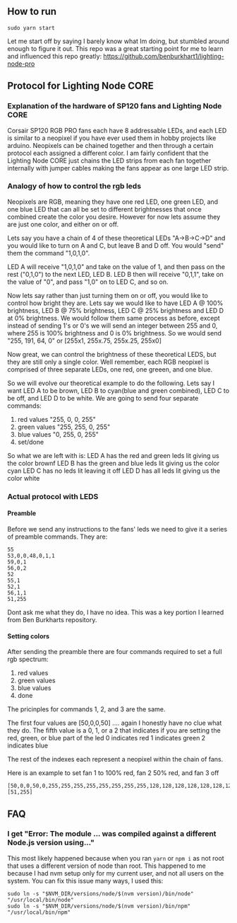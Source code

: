 ## How to run
```
sudo yarn start
```

Let me start off by saying I barely know what Im doing, but stumbled around enough to figure it out.
This repo was a great starting point for me to learn and influenced this repo greatly: 
https://github.com/benburkhart1/lighting-node-pro

## Protocol for Lighting Node CORE
### Explanation of the hardware of SP120 fans and Lighting Node CORE
Corsair SP120 RGB PRO fans each have 8 addressable LEDs, and each LED is similar to a neopixel if you have ever used them in hobby projects like arduino. 
Neopixels can be chained together and then through a certain protocol each assigned a different color.
I am fairly confident that the Lighting Node CORE just chains the LED strips from each fan together internally with jumper cables making the fans appear as one large LED strip.

### Analogy of how to control the rgb leds
Neopixels are RGB, meaning they have one red LED, one green LED, and one blue LED that can all be set to different brightnesses that once combined create the color you desire.
However for now lets assume they are just one color, and either on or off. 

Lets say you have a chain of 4 of these theoretical LEDs "A->B->C->D" and you would like to turn on A and C, but leave B and D off.
You would "send" them the command "1,0,1,0".

LED A will receive "1,0,1,0" and take on the value of 1, and then pass on the rest ("0,1,0") to the next LED, LED B. 
LED B then will receive "0,1,1", take on the value of "0", and pass "1,0" on to LED C, and so on.

Now lets say rather than just turning them on or off, you would like to control how bright they are.
Lets say we would like to have LED A @ 100% brightness, LED B @ 75% brightness, LED C @ 25% brightness and LED D at 0% brightness.
We would follow them same process as before, except instead of sending 1's or 0's we will send an integer between 255 and 0, where 255 is 100% brightness and 0 is 0% brightness.
So we would send "255, 191, 64, 0" or [255x1, 255x.75, 255x.25, 255x0]

Now great, we can control the brightness of these theoretical LEDS, but they are still only a single color. Well remember, each RGB neopixel is comprised of three separate LEDs, one red, one greeen, and one blue.

So we will evolve our theoretical example to do the following.
Lets say I want LED A to be brown, LED B to cyan(blue and green combined), LED C to be off, and LED D to be white.
We are going to send four separate commands:
1) red values
"255, 0, 0, 255"
2) green values
"255, 255, 0, 255"
3) blue values
"0, 255, 0, 255"
4) set/done

So what we are left with is:
LED A has the red and green leds lit giving us the color brownf
LED B has the green and blue leds lit giving us the color cyan
LED C has no leds lit leaving it off
LED D has all leds lit giving us the color white


### Actual protocol with LEDS
#### Preamble
Before we send any instructions to the fans' leds we need to give it a series of preamble commands. They are:
```
55
53,0,0,48,0,1,1
59,0,1
56,0,2
52
55,1
52,1
56,1,1
51,255
```
Dont ask me what they do, I have no idea. This was a key portion I learned from Ben Burkharts repository.

#### Setting colors
After sending the preamble there are four commands required to set a full rgb spectrum:
1) red values
2) green values
3) blue values
4) done

The pricinples for commands 1, 2, and 3 are the same.

The first four values are [50,0,0,50] .... again I honestly have no clue what they do.
The fifth value is a 0, 1, or a 2 that indicates if you are setting the red, green, or blue part of the led
0 indicates red
1 indicates green
2 indicates blue

The rest of the indexes each represent a neopixel within the chain of fans.

Here is an example to set fan 1 to 100% red, fan 2 50% red, and fan 3 off
```
[50,0,0,50,0,255,255,255,255,255,255,255,255,128,128,128,128,128,128,128,128,0,0,0,0,0,0,0,0]
[51,255]
```

## FAQ

### I get  "Error: The module ... was compiled against a different Node.js version using..."
This most likely happened because when you ran `yarn` or `npm i` as not root that uses a different version of node than root.
This happened to me because I had nvm setup only for my current user, and not all users on the system.
You can fix this issue many ways, I used this:
```
sudo ln -s "$NVM_DIR/versions/node/$(nvm version)/bin/node" "/usr/local/bin/node"
sudo ln -s "$NVM_DIR/versions/node/$(nvm version)/bin/npm" "/usr/local/bin/npm"
```